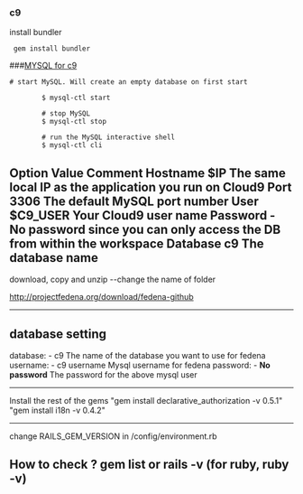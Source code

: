 ### c9

install bundler

```
 gem install bundler
```
###[MYSQL for c9](https://c9.io/site/blog/2013/05/mysql-for-every-workspace/)

```
# start MySQL. Will create an empty database on first start

        $ mysql-ctl start
        
        # stop MySQL
        $ mysql-ctl stop
        
        # run the MySQL interactive shell
        $ mysql-ctl cli
```

Option	Value	Comment
Hostname	$IP	The same local IP as the application you run on Cloud9
Port	3306	The default MySQL port number
User	$C9_USER	Your Cloud9 user name
Password	-	No password since you can only access the DB from within the workspace
Database	c9	The database name
--------
download, copy and unzip   --change the name of folder


http://projectfedena.org/download/fedena-github

------------------------------
## database setting

database: - c9 The name of the database you want to use for fedena
username:  - c9 username Mysql username for fedena
password: - **No password** The password for the above mysql user

------
Install the rest of the gems
"gem install declarative_authorization -v 0.5.1" 
"gem install i18n -v 0.4.2" 

----
change RAILS_GEM_VERSION in /config/environment.rb

How to check ? gem list 
or
rails -v
(for ruby, ruby -v)
-----


